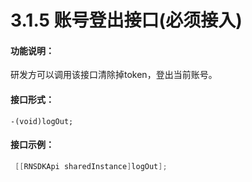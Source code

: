 # 3.1.5 账号登出接口\(必须接入\)

#### 功能说明：

 研发方可以调用该接口清除掉token，登出当前账号。

#### 接口形式：

```text
-(void)logOut;
```

#### 接口示例：

```objectivec
 [[RNSDKApi sharedInstance]logOut];
```

